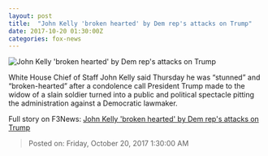 ```yaml
---
layout: post
title:  "John Kelly 'broken hearted' by Dem rep's attacks on Trump"
date: 2017-10-20 01:30:00Z
categories: fox-news
---
```


![John Kelly 'broken hearted' by Dem rep's attacks on Trump](http://a57.foxnews.com/images.foxnews.com/content/fox-news/politics/2017/10/19/john-kelly-says-was-broken-hearted-by-dem-reps-attacks-on-trump/_jcr_content/article-text/article-par-12/inline_spotlight_ima/image.img.jpg/612/344/1508445832605.jpg?ve=1&tl=1)

White House Chief of Staff John Kelly said Thursday he was “stunned” and “broken-hearted” after a condolence call President Trump made to the widow of a slain soldier turned into a public and political spectacle pitting the administration against a Democratic lawmaker.


Full story on F3News: [John Kelly 'broken hearted' by Dem rep's attacks on Trump](http://www.f3nws.com/n/sqHfEG)

> Posted on: Friday, October 20, 2017 1:30:00 AM
